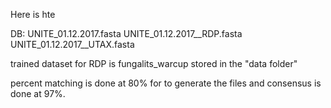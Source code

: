 Here is hte 

DB:
UNITE_01.12.2017.fasta
UNITE_01.12.2017__RDP.fasta
UNITE_01.12.2017__UTAX.fasta


trained dataset for RDP is fungalits_warcup stored in the "data folder"

percent matching is done at 80% for to generate the files and consensus is done at 97%. 
